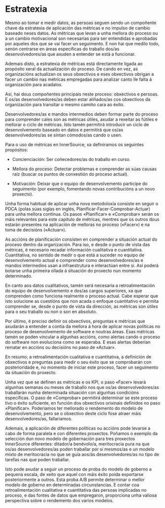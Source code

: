 Estratexia
========

Mesmo ao tomar e medir datos, as persoas seguen sendo un compoñente chave da estratexia de aplicación das métricas e no impulso de cambio baseado neses datos. As métricas que levan a unha mellora do proceso ou a un cambio motivacional son necesarias para ser entendidas e aprobadas por aqueles dos que se vai facer un seguimento. E non hai que medilo todo, senón centrarse en áreas específicas do traballo dos/as desenvolvedores/as que axuden a entender se está a funcionar.

Ademais disto, a estratexia de métricas está directamente ligada ao propósito xeral da actualización do proceso. De cando en vez, as organizacións actualizan os seus obxectivos e eses obxectivos obrigan a facer un cambio nas métricas empregadas para analizar canto lle falta á organización para acadalos.

Así, hai dous compoñentes principais neste proceso: obxectivos e persoas. E os/as desenvolvedores/as deben estar aliñados/as cos obxectivos da organización para  transitar o mesmo camiño cara ao éxito.

Desenvolvedores/as e mandos intermedios deben formar parte do proceso para comprender cales son as métricas útiles, axudar a rexeitar as fútiles e mellorar o ciclo de métricas. Isto tamén permitirá introducir un ciclo de desenvolvemento baseado en datos e permitirá que os/as desenvolvedores/as se sintan cómodos/as cando o usen.

Para o uso de métricas en InnerSource, xa definiramos os seguintes propósitos:

- Concienciación: Ser coñecedores/as do traballo en curso.

- Mellora do proceso: Detectar problemas e comprender as súas causas raíz (buscar os puntos de conxestión do proceso actual).

- Motivación: Deixar que o equipo de desenvolvemento participe do seguimento (por exemplo, fomentando novas contribucións a un novo proxecto).

Unha forma habitual de aplicar unha nova metodoloxía consiste en seguir o PDCA (polas súas siglas en inglés, Planificar-Facer-Comprobar-Actuar) para unha mellora continua. Os pasos «Planificar» e «Comprobar» serán os máis relevantes para este capítulo de métricas, mentres que os outros dous estarán presentes na aplicación de melloras no proceso («Facer») e na toma de decisións («Actuar»).

As accións de planificación consisten en comprender a situación actual do proceso dentro da organización. Para iso, e desde o punto de vista das métricas, é necesario recadar información cualitativa e cuantitativa. Cuantitativa, no sentido de medir o que está a suceder no equipo de desenvolvemento actual e comprender como  desenvolvedores/as e mandos intermedios usan a infraestrutura e interactúan entre si. Así poderá botarse unha primeira ollada á situación do proxecto nun momento determinado.

En canto aos datos cualitativos, tamén será necesaria a retroalimentación do equipo de desenvolvemento e dos/as cargos superiores, xa que comprenden como funciona realmente o proceso actual. Cabe esperar que isto solucione as cuestións que non acada o enfoque cuantitativo e permita comprender se, desde o punto de vista da dirección, as métricas son útiles para o seu traballo ou non o son en absoluto.

Por último, é preciso definir os obxectivos, preguntas e métricas que axudarán a entender a contía da mellora á hora de aplicar novas políticas no proceso de desenvolvemento de software e noutras áreas. Esas métricas tamén se poden vincular a algunhas accións, como alertas cando o proceso do software non evoluciona como se esperaba. E esas alertas deberían rematar en accións ou decisións no paso de «Actuar».

En resumo; a retroalimentación cualitativa e cuantitativa, a definición de obxectivos e preguntas para medir o seu éxito que se comprobarán con posterioridade e, no momento de iniciar este proceso, facer un seguimento da situación do proxecto.

Unha vez que se definen as métricas e os KPI, o paso «Facer» levará algunhas semanas ou meses de traballo nos que os/as desenvolvedores/as traballarán nunha determinada situación con algunhas condicións específicas. O paso de «Comprobar» permitirá determinar se este proceso tivo o éxito suficiente, en función dos obxectivos orixinais definidos no paso «Planificar». Poderiamos ter mellorado o rendemento do modelo de desenvolvemento, pero se o obxectivo deste ciclo fose atraer máis desenvolvedores/as, fallariamos.

Ademais, a aplicación de diferentes políticas ou accións pode levarse a cabo de forma paralela e con diferentes proxectos. Poñamos o exemplo da selección dun novo modelo de gobernación para tres proxectos InnerSource diferentes: ditador/a benévolo/a, meritocracia pura na que os/as desenvolvedores/as poden traballar por si mesmos/as e un modelo mixto de meritocracia no que se guía aos/ás desenvolvedores/as no tipo de tarefas nas que poden traballar.

Isto pode axudar a seguir un proceso de proba do modelo de goberno a pequena escala, de xeito que aquel con máis éxito poida exportarse posteriormente a outros. Esta proba A/B permite determinar o mellor modelo de goberno en determinadas circunstancias. E contar coa retroalimentación cualitativa e cuantitativa das persoas implicadas no proceso, e das fontes de datos que empregaron, proporciona unha valiosa perspectiva sobre o rendemento dos varios modelos.